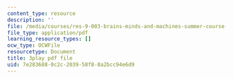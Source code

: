```yaml
---
content_type: resource
description: ''
file: /media/courses/res-9-003-brains-minds-and-machines-summer-course-summer-2015/7e2836880c2c203958f88a2bcc94e6d9_7BAChnLg8Co.pdf
file_type: application/pdf
learning_resource_types: []
ocw_type: OCWFile
resourcetype: Document
title: 3play pdf file
uid: 7e283688-0c2c-2039-58f8-8a2bcc94e6d9
---
```

